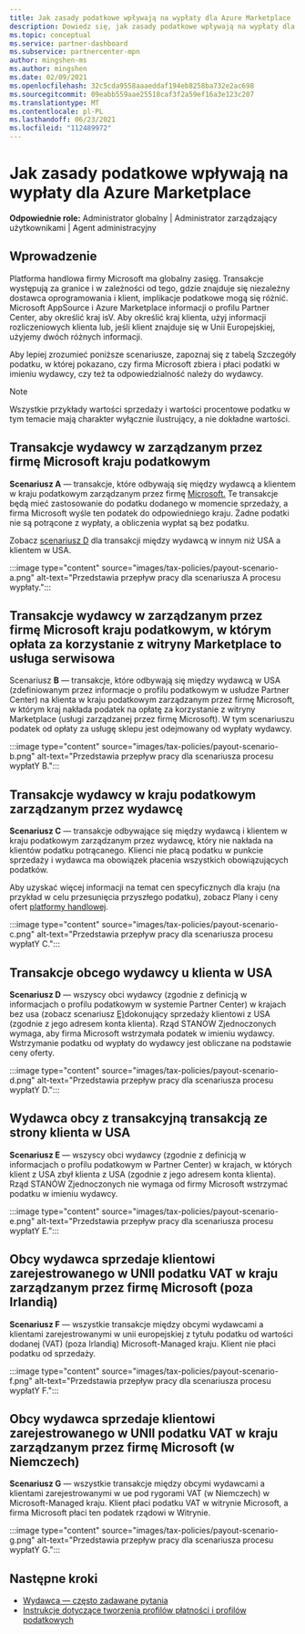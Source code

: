 ```yaml
---
title: Jak zasady podatkowe wpływają na wypłaty dla Azure Marketplace
description: Dowiedz się, jak zasady podatkowe wpływają na wypłaty dla Azure Marketplace.
ms.topic: conceptual
ms.service: partner-dashboard
ms.subservice: partnercenter-mpn
author: mingshen-ms
ms.author: mingshen
ms.date: 02/09/2021
ms.openlocfilehash: 32c5cda9558aaaeddaf194eb8258ba732e2ac698
ms.sourcegitcommit: 09eabb559aae25518caf3f2a59ef16a3e123c207
ms.translationtype: MT
ms.contentlocale: pl-PL
ms.lasthandoff: 06/23/2021
ms.locfileid: "112489972"
---
```

# <a name="how-tax-policies-affect-payout-for-azure-marketplace"></a>Jak zasady podatkowe wpływają na wypłaty dla Azure Marketplace

**Odpowiednie role:** Administrator globalny | Administrator zarządzający użytkownikami | Agent administracyjny

## <a name="introduction"></a>Wprowadzenie

Platforma handlowa firmy Microsoft ma globalny zasięg. Transakcje występują za granice i w zależności od tego, gdzie znajduje się niezależny dostawca oprogramowania i klient, implikacje podatkowe mogą się różnić. Microsoft AppSource i Azure Marketplace informacji o profilu Partner Center, aby określić kraj isV. Aby określić kraj klienta, użyj informacji rozliczeniowych klienta lub, jeśli klient znajduje się w Unii Europejskiej, użyjemy dwóch różnych informacji.

Aby lepiej zrozumieć poniższe scenariusze, zapoznaj się z tabelą Szczegóły podatku, w której pokazano, czy firma Microsoft zbiera i płaci podatki w imieniu wydawcy, czy też ta odpowiedzialność należy do wydawcy. [](tax-details-marketplace.md)

> [!NOTE]
> Wszystkie przykłady wartości sprzedaży i wartości procentowe podatku w tym temacie mają charakter wyłącznie ilustrujący, a nie dokładne wartości.

## <a name="publisher-transacts-in-microsoft-managed-tax-country"></a>Transakcje wydawcy w zarządzanym przez firmę Microsoft kraju podatkowym

**Scenariusz A** — transakcje, które odbywają się między wydawcą a klientem w kraju podatkowym zarządzanym przez firmę [Microsoft.](tax-details-marketplace.md#microsoft-managed-countries) Te transakcje będą mieć zastosowanie do podatku dodanego w momencie sprzedaży, a firma Microsoft wyśle ten podatek do odpowiedniego kraju. Żadne podatki nie są potrącone z wypłaty, a obliczenia wypłat są bez podatku.

Zobacz [scenariusz D](#foreign-publisher-transacts-with-us-customer) dla transakcji między wydawcą w innym niż USA a klientem w USA.

:::image type="content" source="images/tax-policies/payout-scenario-a.png" alt-text="Przedstawia przepływ pracy dla scenariusza A procesu wypłaty.":::

## <a name="publisher-transacts-in-microsoft-managed-tax-country-where-marketplace-fee-is-taxable-service"></a>Transakcje wydawcy w zarządzanym przez firmę Microsoft kraju podatkowym, w którym opłata za korzystanie z witryny Marketplace to usługa serwisowa

Scenariusz **B** — transakcje, które odbywają się między wydawcą w USA (zdefiniowanym przez informacje o profilu podatkowym w usłudze Partner Center) na klienta w kraju podatkowym zarządzanym przez firmę Microsoft, w którym kraj nakłada podatek na opłatę za korzystanie z witryny Marketplace (usługi zarządzanej przez firmę Microsoft). W tym scenariuszu podatek od opłaty za usługę sklepu jest odejmowany od wypłaty wydawcy.

:::image type="content" source="images/tax-policies/payout-scenario-b.png" alt-text="Przedstawia przepływ pracy dla scenariusza procesu wypłatY B.":::

## <a name="publisher-transacts-in-publisher-managed-tax-country"></a>Transakcje wydawcy w kraju podatkowym zarządzanym przez wydawcę

**Scenariusz C** — transakcje odbywające się między wydawcą i klientem w kraju podatkowym zarządzanym przez wydawcę, który nie nakłada na klientów podatku potrącanego. Klienci nie płacą podatku w punkcie sprzedaży i wydawca ma obowiązek płacenia wszystkich obowiązujących podatków.

Aby uzyskać więcej informacji na temat cen specyficznych dla kraju (na przykład w celu przesunięcia przyszłego podatku), zobacz Plany i ceny ofert [platformy handlowej](/azure/marketplace/plans-pricing#custom-prices).

:::image type="content" source="images/tax-policies/payout-scenario-c.png" alt-text="Przedstawia przepływ pracy dla scenariusza procesu wypłatY C.":::

## <a name="foreign-publisher-transacts-with-us-customer"></a>Transakcje obcego wydawcy u klienta w USA

**Scenariusz D** — wszyscy obci wydawcy (zgodnie z definicją w informacjach o profilu podatkowym w systemie Partner Center) w krajach bez usa (zobacz scenariusz [E)](#foreign-publisher-with-a-treaty-transacts-with-us-customer)dokonujący sprzedaży klientowi z USA (zgodnie z jego adresem konta klienta). Rząd STANÓW Zjednoczonych wymaga, aby firma Microsoft wstrzymała podatek w imieniu wydawcy. Wstrzymanie podatku od wypłaty do wydawcy jest obliczane na podstawie ceny oferty.

:::image type="content" source="images/tax-policies/payout-scenario-d.png" alt-text="Przedstawia przepływ pracy dla scenariusza procesu wypłatY D.":::

## <a name="foreign-publisher-with-a-treaty-transacts-with-us-customer"></a>Wydawca obcy z transakcyjną transakcją ze strony klienta w USA

**Scenariusz E** — wszyscy obci wydawcy (zgodnie z definicją w informacjach o profilu podatkowym w Partner Center) w krajach, w których klient z USA zbył klienta z USA (zgodnie z jego adresem konta klienta). Rząd STANÓW Zjednoczonych nie wymaga od firmy Microsoft wstrzymać podatku w imieniu wydawcy.

:::image type="content" source="images/tax-policies/payout-scenario-e.png" alt-text="Przedstawia przepływ pracy dla scenariusza procesu wypłatY E.":::

## <a name="foreign-publisher-sells-to-an-eu-vat-registered-customer-in-a-microsoft-managed-country-outside-ireland"></a>Obcy wydawca sprzedaje klientowi zarejestrowanego w UNII podatku VAT w kraju zarządzanym przez firmę Microsoft (poza Irlandią)

**Scenariusz F** — wszystkie transakcje między obcymi wydawcami a klientami zarejestrowanymi w unii europejskiej z tytułu podatku od wartości dodanej (VAT) (poza Irlandią) Microsoft-Managed kraju. Klient nie płaci podatku od sprzedaży.

:::image type="content" source="images/tax-policies/payout-scenario-f.png" alt-text="Przedstawia przepływ pracy dla scenariusza procesu wypłatY F.":::

## <a name="foreign-publisher-sells-to-an-eu-vat-registered-customer-in-a-microsoft-managed-country-in-ireland"></a>Obcy wydawca sprzedaje klientowi zarejestrowanego w UNII podatku VAT w kraju zarządzanym przez firmę Microsoft (w Niemczech)

**Scenariusz G** — wszystkie transakcje między obcymi wydawcami a klientami zarejestrowanymi w ue pod rygorami VAT (w Niemczech) w Microsoft-Managed kraju. Klient płaci podatku VAT w witrynie Microsoft, a firma Microsoft płaci ten podatek rządowi w Witrynie.

:::image type="content" source="images/tax-policies/payout-scenario-g.png" alt-text="Przedstawia przepływ pracy dla scenariusza procesu wypłatY G.":::

## <a name="next-steps"></a>Następne kroki

- [Wydawca — często zadawane pytania](/azure/marketplace/marketplace-faq-publisher-guide)
- [Instrukcje dotyczące tworzenia profilów płatności i profilów podatkowych](./set-up-your-payout-account.md?context=%2fazure%2fmarketplace%2fcontext%2fcontext#create-a-payment-profile)